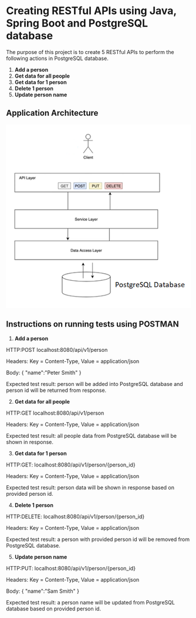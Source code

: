 # Creating RESTful APIs using Java, Spring Boot and PostgreSQL database

The purpose of this project is to create 5 RESTful APIs to perform the following actions in PostgreSQL database.
1. **Add a person**
2. **Get data for all people**
3. **Get data for 1 person**
4. **Delete 1 person**
5. **Update person name**

## Application Architecture

<img src="https://github.com/kmjenniferng/java-spring-boot-person-project/blob/main/system_architecture.png">

## Instructions on running tests using POSTMAN
1. **Add a person**

HTTP:POST localhost:8080/api/v1/person

Headers: Key = Content-Type, Value = application/json

Body: { "name":"Peter Smith" }

Expected test result: person will be added into PostgreSQL database and person id will be returned from response.

2. **Get data for all people**

HTTP:GET localhost:8080/api/v1/person

Headers: Key = Content-Type, Value = application/json

Expected test result: all people data from PostgreSQL database will be shown in response.

3. **Get data for 1 person**

HTTP:GET: localhost:8080/api/v1/person/{person_id}

Headers: Key = Content-Type, Value = application/json

Expected test result: person data will be shown in response based on provided person id.

4. **Delete 1 person**

HTTP:DELETE: localhost:8080/api/v1/person/{person_id}

Headers: Key = Content-Type, Value = application/json

Expected test result: a person with provided person id will be removed from PostgreSQL database.

5. **Update person name**

HTTP:PUT: localhost:8080/api/v1/person/{person_id}

Headers: Key = Content-Type, Value = application/json

Body: { "name":"Sam Smith" }

Expected test result: a person name will be updated from PostgreSQL database based on provided person id.
